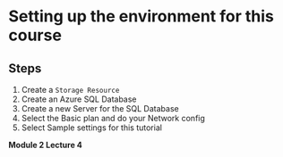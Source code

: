 # Setting up the environment for this course  

## Steps
1. Create a `Storage Resource`  
1. Create an Azure SQL Database  
1. Create a new Server for the SQL Database  
1. Select the Basic plan and do your Network config  
1. Select Sample settings for this tutorial  

**Module 2 Lecture 4**